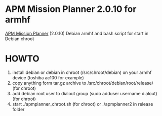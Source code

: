 APM Mission Planner 2.0.10 for armhf
================

[APM Mission Planner](https://github.com/diydrones/apm_planner) (2.0.10) Debian armhf and bash script for start in Debian chroot

HOWTO
=====
 1. install debian or debian in chroot (/src/chroot/debian) on your armhf device (toshiba ac100 for example)
 2. copy anything form tar.gz archive to /src/chroot/debian/root/release/ (for chroot)
 3. add debian root user to dialout group (sudo adduser username dialout) (for chroot)
 4. start ./apmplanner_chroot.sh (for chroot) or ./apmplanner2 in release folder
